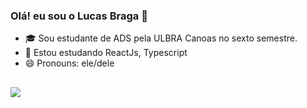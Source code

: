 ### Olá! eu sou o Lucas Braga 👋
- 🎓 Sou estudante de ADS pela ULBRA Canoas no sexto semestre.
- 🌱 Estou estudando ReactJs, Typescript
- 😄 Pronouns: ele/dele
##
  <div>
    <a href="https://www.linkedin.com/in/lucas-bins-braga-1b4081200/" target="_blank">
      <img src="https://img.shields.io/badge/LinkedIn-0077B5?style=for-the-badge&logo=linkedin&logoColor=white" target="_blank">
  </a>
  </div>
